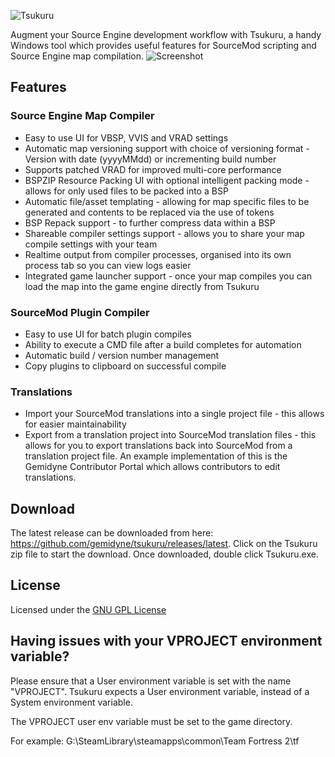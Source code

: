 ![Tsukuru](https://raw.githubusercontent.com/stsvtf-productions/tsukuru/master/applogo.png)

Augment your Source Engine development workflow with Tsukuru, a handy Windows tool which provides useful features for SourceMod scripting and Source Engine map compilation.
![Screenshot](https://user-images.githubusercontent.com/3583562/80633531-d4c63e00-8a50-11ea-8155-6417517d0a04.png)

## Features

### Source Engine Map Compiler
* Easy to use UI for VBSP, VVIS and VRAD settings 
* Automatic map versioning support with choice of versioning format - Version with date (yyyyMMdd) or incrementing build number
* Supports patched VRAD for improved multi-core performance
* BSPZIP Resource Packing UI with optional intelligent packing mode - allows for only used files to be packed into a BSP
* Automatic file/asset templating - allowing for map specific files to be generated and contents to be replaced via the use of tokens
* BSP Repack support - to further compress data within a BSP 
* Shareable compiler settings support - allows you to share your map compile settings with your team
* Realtime output from compiler processes, organised into its own process tab so you can view logs easier
* Integrated game launcher support - once your map compiles you can load the map into the game engine directly from Tsukuru

### SourceMod Plugin Compiler
* Easy to use UI for batch plugin compiles
* Ability to execute a CMD file after a build completes for automation
* Automatic build / version number management 
* Copy plugins to clipboard on successful compile

### Translations 
* Import your SourceMod translations into a single project file - this allows for easier maintainability
* Export from a translation project into SourceMod translation files - this allows for you to export translations back into SourceMod from a translation project file. An example implementation of this is the Gemidyne Contributor Portal which allows contributors to edit translations.

## Download
The latest release can be downloaded from here: https://github.com/gemidyne/tsukuru/releases/latest. Click on the Tsukuru zip file to start the download. Once downloaded, double click Tsukuru.exe.

## License
Licensed under the [GNU GPL License](LICENSE.md)

## Having issues with your VPROJECT environment variable?
Please ensure that a User environment variable is set with the name "VPROJECT". Tsukuru expects a User environment variable, instead of a System environment variable.

The VPROJECT user env variable must be set to the game directory. 

For example: G:\SteamLibrary\steamapps\common\Team Fortress 2\tf
